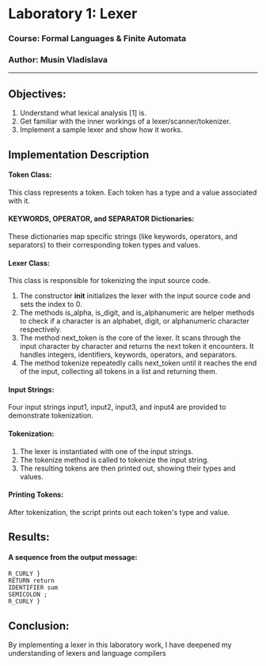 # Laboratory 1: Lexer

### Course: Formal Languages & Finite Automata
### Author: Musin Vladislava

----


## Objectives:
1. Understand what lexical analysis [1] is.
2. Get familiar with the inner workings of a lexer/scanner/tokenizer.
3. Implement a sample lexer and show how it works.

## Implementation Description

#### Token Class:
This class represents a token. Each token has a type and a value associated with it.

#### KEYWORDS, OPERATOR, and SEPARATOR Dictionaries:
These dictionaries map specific strings (like keywords, operators, and separators) to their corresponding token types and values.

#### Lexer Class:
This class is responsible for tokenizing the input source code.
1. The constructor __init__ initializes the lexer with the input source code and sets the index to 0.
2. The methods is_alpha, is_digit, and is_alphanumeric are helper methods to check if a character is an alphabet, digit, or alphanumeric character respectively.
3. The method next_token is the core of the lexer. It scans through the input character by character and returns the next token it encounters. It handles integers, identifiers, keywords, operators, and separators.
4. The method tokenize repeatedly calls next_token until it reaches the end of the input, collecting all tokens in a list and returning them.

#### Input Strings:
Four input strings input1, input2, input3, and input4 are provided to demonstrate tokenization.

#### Tokenization:
1. The lexer is instantiated with one of the input strings.
2. The tokenize method is called to tokenize the input string.
3. The resulting tokens are then printed out, showing their types and values.

#### Printing Tokens:
After tokenization, the script prints out each token's type and value.

## Results:
#### A sequence from the output message:
```
R_CURLY }
RETURN return
IDENTIFIER sum
SEMICOLON ;
R_CURLY }
```

## Conclusion:
By implementing a lexer in this laboratory work, I have deepened my understanding of lexers and language compilers
